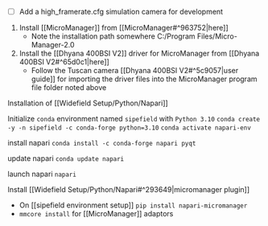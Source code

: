 - [ ] Add a high_framerate.cfg simulation camera for development

1. Install [[MicroManager]] from [[MicroManager#^963752|here]]
	- Note the installation path somewhere C:/Program Files/Micro-Manager-2.0
2. Install the [[Dhyana 400BSI V2]]  driver for MicroManager from [[Dhyana 400BSI V2#^65d0c1|here]]
	- Follow the Tuscan camera [[Dhyana 400BSI V2#^5c9057|user guide]] for importing the driver files into the MicroManager program file folder noted above


Installation of [[Widefield Setup/Python/Napari]]

Initialize `conda` environment named `sipefield` with `Python 3.10`
`conda create -y -n sipefield -c conda-forge python=3.10`
`conda activate napari-env`

install napari
`conda install -c conda-forge napari pyqt`

update napari
`conda update napari`

launch napari
`napari` 

Install [[Widefield Setup/Python/Napari#^293649|micromanager plugin]]
- On [[sipefield environment setup]] `pip install napari-micromanager`
- `mmcore install` for [[MicroManager]] adaptors